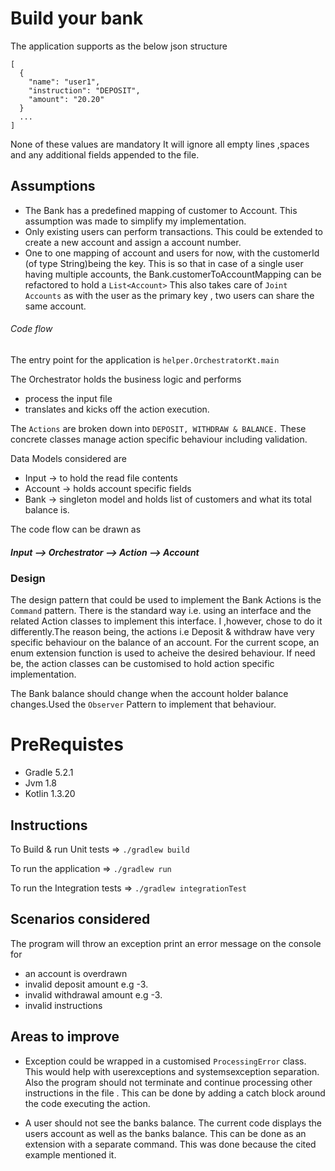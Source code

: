 Build your bank
===============

The application supports as the below json structure
```
[
  {
    "name": "user1",
    "instruction": "DEPOSIT",
    "amount": "20.20"
  }
  ...
]
```

None of these values are mandatory
It will ignore all empty lines ,spaces and any additional fields appended to the file.

## Assumptions
- The Bank has a predefined mapping of customer to Account. This assumption was made to simplify my implementation.
- Only existing users can perform transactions. This could be extended to create a new account and assign a account number.
- One to one mapping of account and users for now, with the customerId (of type String)being the key.
This is so that in case of a single user having multiple  accounts, the Bank.customerToAccountMapping can
 be refactored to hold a `List<Account>`
 This also takes care of `Joint Accounts` as with the user as the primary key , two users can share the same account.


###### Code flow

The entry point for the application is `helper.OrchestratorKt.main`

The Orchestrator holds the business logic and performs
- process the input file
- translates and kicks off the action execution.

The `Actions` are broken down into `DEPOSIT, WITHDRAW & BALANCE.`
These concrete classes manage action specific behaviour including validation.

Data Models considered are
- Input -> to hold the read file contents
- Account  -> holds account specific fields
- Bank -> singleton model and holds list of customers and what its total balance is.

The code flow can be drawn as
##### Input --> Orchestrator --> Action --> Account

### Design
The design pattern that could be used to implement the Bank Actions is the `Command` pattern.
There is the standard way i.e. using an interface and the related Action classes to implement
this interface. I ,however, chose to do it differently.The reason being, the actions i.e Deposit & withdraw 
have very specific behaviour on the balance of an account.
For the current scope, an enum extension function is used to acheive the desired behaviour. 
If need be, the action classes can be customised to hold action specific implementation.
 
The Bank balance should change when the account holder balance changes.Used the `Observer` Pattern to implement that behaviour.

# PreRequistes
- Gradle 5.2.1
- Jvm 1.8
- Kotlin 1.3.20

## Instructions
To Build & run Unit tests  => `./gradlew build`

To run the application => `./gradlew run`

To run the Integration tests  => `./gradlew integrationTest`

## Scenarios considered
The program will throw an exception print an error message on the console for
- an account is overdrawn 
- invalid deposit amount e.g -3. 
- invalid withdrawal amount e.g -3.
- invalid instructions 


## Areas to improve
- Exception could be wrapped in a customised `ProcessingError` class. This would help with
userexceptions and systemsexception separation. Also the program should not
terminate and continue processing other instructions in the file . 
This can be done by adding a catch block around the code executing the action.

- A user should not see the banks balance. The current code displays 
the users account as well as the banks balance. This can be done as an extension with a separate command.
This was done because the cited example mentioned it.



 
